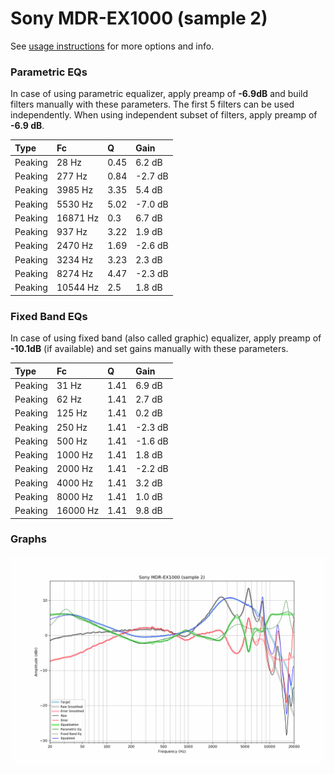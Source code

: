 # Sony MDR-EX1000 (sample 2)
See [usage instructions](https://github.com/jaakkopasanen/AutoEq#usage) for more options and info.

### Parametric EQs
In case of using parametric equalizer, apply preamp of **-6.9dB** and build filters manually
with these parameters. The first 5 filters can be used independently.
When using independent subset of filters, apply preamp of **-6.9 dB**.

| Type    | Fc       |    Q | Gain    |
|:--------|:---------|:-----|:--------|
| Peaking | 28 Hz    | 0.45 | 6.2 dB  |
| Peaking | 277 Hz   | 0.84 | -2.7 dB |
| Peaking | 3985 Hz  | 3.35 | 5.4 dB  |
| Peaking | 5530 Hz  | 5.02 | -7.0 dB |
| Peaking | 16871 Hz | 0.3  | 6.7 dB  |
| Peaking | 937 Hz   | 3.22 | 1.9 dB  |
| Peaking | 2470 Hz  | 1.69 | -2.6 dB |
| Peaking | 3234 Hz  | 3.23 | 2.3 dB  |
| Peaking | 8274 Hz  | 4.47 | -2.3 dB |
| Peaking | 10544 Hz | 2.5  | 1.8 dB  |

### Fixed Band EQs
In case of using fixed band (also called graphic) equalizer, apply preamp of **-10.1dB**
(if available) and set gains manually with these parameters.

| Type    | Fc       |    Q | Gain    |
|:--------|:---------|:-----|:--------|
| Peaking | 31 Hz    | 1.41 | 6.9 dB  |
| Peaking | 62 Hz    | 1.41 | 2.7 dB  |
| Peaking | 125 Hz   | 1.41 | 0.2 dB  |
| Peaking | 250 Hz   | 1.41 | -2.3 dB |
| Peaking | 500 Hz   | 1.41 | -1.6 dB |
| Peaking | 1000 Hz  | 1.41 | 1.8 dB  |
| Peaking | 2000 Hz  | 1.41 | -2.2 dB |
| Peaking | 4000 Hz  | 1.41 | 3.2 dB  |
| Peaking | 8000 Hz  | 1.41 | 1.0 dB  |
| Peaking | 16000 Hz | 1.41 | 9.8 dB  |

### Graphs
![](./Sony%20MDR-EX1000%20(sample%202).png)